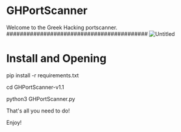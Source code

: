 # GHPortScanner
Welcome to the Greek Hacking portscanner.
##########################################
![Untitled](https://user-images.githubusercontent.com/89479885/130706724-0717b2f4-d4dc-4747-90d9-05262d8e192e.jpg)


Install and Opening
=====================
<p>pip install -r requirements.txt</p>
<p>cd GHPortScanner-v1.1</p>
<p>python3 GHPortScanner.py</p>
<p>That's all you need to do!</p>
<p>Enjoy!</p>
